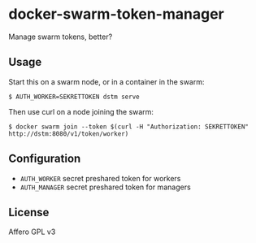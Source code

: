 docker-swarm-token-manager
==========================

Manage swarm tokens, better?

Usage
-----

Start this on a swarm node, or in a container in the swarm:

```
$ AUTH_WORKER=SEKRETTOKEN dstm serve
```

Then use curl on a node joining the swarm:

```
$ docker swarm join --token $(curl -H "Authorization: SEKRETTOKEN" http://dstm:8080/v1/token/worker)
```

Configuration
-------------

- `AUTH_WORKER` secret preshared token for workers
- `AUTH_MANAGER` secret preshared token for managers

License
-------
Affero GPL v3
